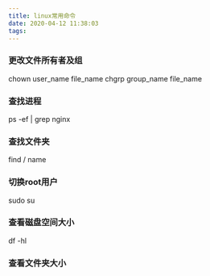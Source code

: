 ```yaml
---
title: linux常用命令
date: 2020-04-12 11:38:03
tags:
---
```

### 更改文件所有者及组
 chown user_name file_name
 chgrp group_name file_name

### 查找进程
ps -ef | grep nginx

### 查找文件夹
find / name


### 切换root用户
sudo su
 
### 查看磁盘空间大小
df -hl

### 查看文件夹大小
